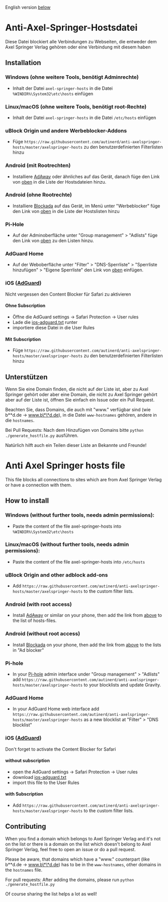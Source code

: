English version [below](#anti-axel-springer-hosts-file)

# Anti-Axel-Springer-Hostsdatei

Diese Datei blockiert alle Verbindungen zu Webseiten, die entweder dem Axel Springer Verlag gehören oder eine Verbindung mit diesem haben

## Installation

### Windows (ohne weitere Tools, benötigt Adminrechte)

- Inhalt der Datei `axel-springer-hosts` in die Datei `%WINDIR%\System32\etc\hosts` einfügen

### Linux/macOS (ohne weitere Tools, benötigt root-Rechte)

- Inhalt der Datei `axel-springer-hosts` in die Datei `/etc/hosts` einfügen

### uBlock Origin und andere Werbeblocker-Addons

- Füge `https://raw.githubusercontent.com/autinerd/anti-axelspringer-hosts/master/axelspringer-hosts` zu den benutzerdefinierten Filterlisten hinzu

### Android (mit Rootrechten)

- Installiere [AdAway](https://github.com/AdAway/AdAway) oder ähnliches auf das Gerät, danach füge den Link von [oben](#ublock-origin-und-andere-werbeblocker-addons) in die Liste der Hostsdateien hinzu.

### Android (ohne Rootrechte)

- Installiere [Blockada](https://github.com/blokadaorg/blokada) auf das Gerät, im Menü unter "Werbeblocker" füge den Link von [oben](#ublock-origin-und-andere-werbeblocker-addons) in die Liste der Hostslisten hinzu

### Pi-Hole

- Auf der Adminoberfläche unter "Group management" > "Adlists" füge den Link von [oben](#ublock-origin-und-andere-werbeblocker-addons) zu den Listen hinzu.

### AdGuard Home

- Auf der Weboberfläche unter "Filter" > "DNS-Sperrliste" > "Sperrliste hinzufügen" > "Eigene Sperrliste" den Link von [oben](#ublock-origin-und-andere-werbeblocker-addons) einfügen.

### iOS ([AdGuard](https://apps.apple.com/de/app/adguard-adblock-privacy/id1047223162))

Nicht vergessen den Content Blocker für Safari zu aktivieren

#### Ohne Subscription
  - Öffne die AdGuard settings -> Safari Protection -> User rules
  - Lade die [ios-adguard.txt](https://raw.githubusercontent.com/autinerd/anti-axelspringer-hosts/master/ios-adguard.txt) runter
  - importiere diese Datei in die User Rules

#### Mit Subscription
  - Füge `https://raw.githubusercontent.com/autinerd/anti-axelspringer-hosts/master/axelspringer-hosts` zu den benutzerdefinierten Filterlisten hinzu


## Unterstützen

Wenn Sie eine Domain finden, die nicht auf der Liste ist, aber zu Axel Springer gehört oder aber eine Domain, die nicht zu Axel Springer gehört aber auf der Liste ist, öffnen Sie einfach ein Issue oder ein Pull Request.

Beachten Sie, dass Domains, die auch mit "www." verfügbar sind (wie b\*\*d.de -> www.b\*\*d.de), in die Datei `www-hostnames` gehören, andere in die `hostnames`.

Bei Pull Requests: Nach dem Hinzufügen von Domains bitte `python ./generate_hostfile.py` ausführen.

Natürlich hilft auch ein Teilen dieser Liste an Bekannte und Freunde!

# Anti Axel Springer hosts file

This file blocks all connections to sites which are from Axel Springer Verlag or have a connection with them.

## How to install

### Windows (without further tools, needs admin permissions):

- Paste the content of the file axel-springer-hosts into `%WINDIR%\System32\etc\hosts`

### Linux/macOS (without further tools, needs admin permissions):

- Paste the content of the file axel-springer-hosts into `/etc/hosts`

### uBlock Origin and other adblock add-ons

- Add `https://raw.githubusercontent.com/autinerd/anti-axelspringer-hosts/master/axelspringer-hosts` to the custom filter lists.

### Android (with root access)

- Install [AdAway](https://github.com/AdAway/AdAway) or similar on your phone, then add the link from [above](#ublock-origin-and-other-adblock-add-ons) to the list of hosts-files.

### Android (without root access)

- Install [Blockada](https://github.com/blokadaorg/blokada) on your phone, then add the link from [above](#ublock-origin-and-other-adblock-add-ons) to the lists in "Ad blocker"

### Pi-hole

- In your [Pi-hole](https://pi-hole.net/) admin interface under "Group management" > "Adlists" add `https://raw.githubusercontent.com/autinerd/anti-axelspringer-hosts/master/axelspringer-hosts` to your blocklists and update Gravity.

### AdGuard Home

- In your AdGuard Home web interface add `https://raw.githubusercontent.com/autinerd/anti-axelspringer-hosts/master/axelspringer-hosts` as a new blocklist at "Filter" > "DNS blocklist"

### iOS ([AdGuard](https://apps.apple.com/de/app/adguard-adblock-privacy/id1047223162))

Don't forget to activate the Content Blocker for Safari

#### without subscription
  - open the AdGuard settings -> Safari Protection -> User rules
  - download [ios-adguard.txt](https://raw.githubusercontent.com/autinerd/anti-axelspringer-hosts/master/ios-adguard.txt)
  - import this file to the User Rules

#### with Subscription
  - Add `https://raw.githubusercontent.com/autinerd/anti-axelspringer-hosts/master/axelspringer-hosts` to the custom filter lists.


## Contributing

When you find a domain which belongs to Axel Springer Verlag and it's not on the list or there is a domain on the list which doesn't belong to Axel Springer Verlag, feel free to open an issue or do a pull request.

Please be aware, that domains which have a "www." counterpart (like b\*\*d.de -> www.b\*\*d.de) has to be in the `www-hostnames`, other domains in the `hostnames` file.

For pull requests: After adding the domains, please run `python ./generate_hostfile.py`

Of course sharing the list helps a lot as well!

